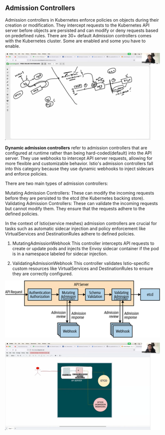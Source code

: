 ## Admission Controllers

Admission controllers in Kubernetes enforce policies on objects during their creation or modification. They intercept requests to the Kubernetes API server before objects are persisted and can modify or deny requests based on predefined rules. 
There are 30+ default Admission controllers comes with the Kubernetes cluster. Some are enabled and some you have to enable.

![alt text](<Service Mesh explained in 60 minutes _ Istio mTLS and Canary Demo _ Complete beginner level guide 55-38 screenshot.png>)


**Dynamic admission controllers** refer to admission controllers that are configured at runtime rather than being hard-coded(default) into the API server. They use webhooks to intercept API server requests, allowing for more flexible and customizable behavior. Istio's admission controllers fall into this category because they use dynamic webhooks to inject sidecars and enforce policies. <br/>

There are two main types of admission controllers:<br/>

Mutating Admission Controllers: These can modify the incoming requests before they are persisted to the etcd (the Kubernetes backing store).<br/>
Validating Admission Controllers: These can validate the incoming requests but cannot modify them. They ensure that the requests adhere to the defined policies.<br/>

In the context of Istio(service meshes) admission controllers are crucial for tasks such as automatic sidecar injection and policy enforcement like VirtualServices and DestinationRules adhere to defined policies.

1. MutatingAdmissionWebhook
This controller intercepts API requests to create or update pods and injects the Envoy sidecar container if the pod is in a namespace labeled for sidecar injection.

2. ValidatingAdmissionWebhook
This controller validates Istio-specific custom resources like VirtualServices and DestinationRules to ensure they are correctly configured.

![alt text](kubp_1701-1.png)


![alt text](<Service Mesh explained in 60 minutes _ Istio mTLS and Canary Demo _ Complete beginner level guide 56-59 screenshot.png>)